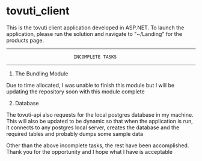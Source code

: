 # tovuti_client
 
 This is the tovuti client application developed in ASP.NET.
 To launch the application, please run the solution and navigate to "~/Landing" for the products page.
 
 -------------------------------------------------------------------------
                             INCOMPLETE TASKS
 -------------------------------------------------------------------------
 
 1. The Bundling Module

Due to time allocated, I was unable to finish this module but I will be updating the repository soon with this module
complete


2. Database

The tovuti-api also requests for the local postgres database in my machine.
This will also be updated to be dynamic so that when the application is run, it connects to any postgres local server, creates the
database and the required tables and probably dumps some sample data



Other than the above incomplete tasks, the rest have been accomplished.
Thank you for the opportunity and I hope what I have is acceptable 

